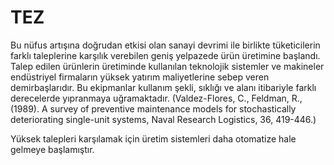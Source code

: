 # TEZ
Bu nüfus artışına doğrudan etkisi olan sanayi devrimi ile birlikte tüketicilerin farklı taleplerine karşılık verebilen geniş yelpazede ürün üretimine başlandı. Talep edilen ürünlerin üretiminde kullanılan teknolojik sistemler ve makineler endüstriyel firmaların yüksek yatırım maliyetlerine sebep veren demirbaşlarıdır. Bu ekipmanlar kullanım şekli, sıklığı ve alanı itibariyle farklı derecelerde yıpranmaya uğramaktadır. (Valdez-Flores, C., Feldman, R., (1989). A survey of preventive maintenance
models for stochastically deteriorating single-unit systems, Naval
Research Logistics, 36, 419-446.)

Yüksek talepleri karşılamak için üretim sistemleri daha otomatize hale gelmeye başlamıştır. 


